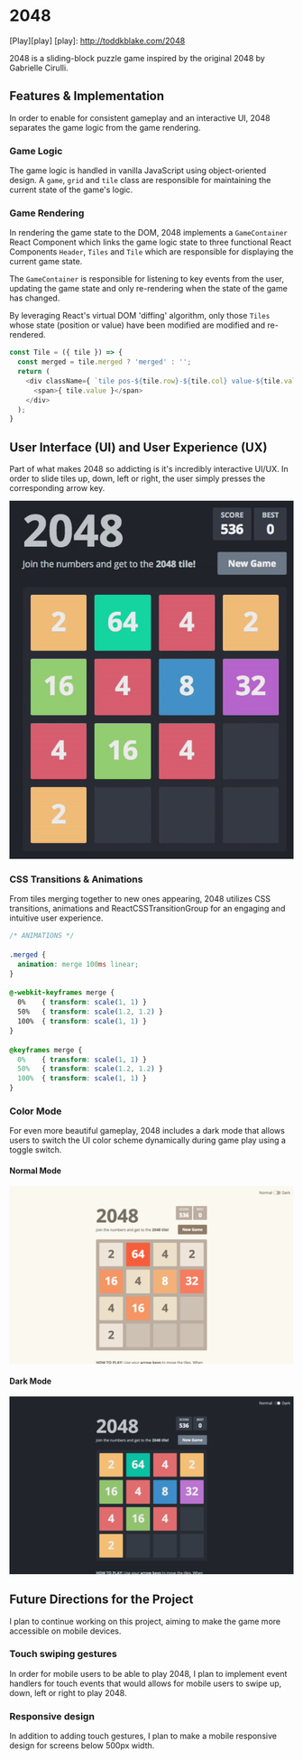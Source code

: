 # 2048

[Play][play]
[play]: http://toddkblake.com/2048

2048 is a sliding-block puzzle game inspired by the original 2048 by Gabrielle Cirulli.

## Features & Implementation

In order to enable for consistent gameplay and an interactive UI, 2048 separates the game logic from the game rendering.

### Game Logic

The game logic is handled in vanilla JavaScript using object-oriented design. A `game`, `grid` and `tile` class are responsible for maintaining the current state of the game's logic.

### Game Rendering

In rendering the game state to the DOM, 2048 implements a `GameContainer` React Component which links the game logic state to three functional React Components `Header`, `Tiles` and `Tile` which are responsible for displaying the current game state.

The `GameContainer` is responsible for listening to key events from the user, updating the game state and only re-rendering when the state of the game has changed.

By leveraging React's virtual DOM 'diffing' algorithm, only those `Tiles` whose state (position or value) have been modified are modified and re-rendered.

```javascript
const Tile = ({ tile }) => {
  const merged = tile.merged ? 'merged' : '';
  return (
    <div className={ `tile pos-${tile.row}-${tile.col} value-${tile.value} ${ merged }` }>
      <span>{ tile.value }</span>
    </div>
  );
}
```

## User Interface (UI) and User Experience (UX)
Part of what makes 2048 so addicting is it's incredibly interactive UI/UX. In order to slide tiles up, down, left or right, the user simply presses the corresponding arrow key.

![gameplay gif](docs/gameplay.gif)

### CSS Transitions & Animations

From tiles merging together to new ones appearing, 2048 utilizes CSS transitions, animations and ReactCSSTransitionGroup for an engaging and intuitive user experience.

```css
/* ANIMATIONS */

.merged {
  animation: merge 100ms linear;
}

@-webkit-keyframes merge {
  0%    { transform: scale(1, 1) }
  50%   { transform: scale(1.2, 1.2) }
  100%  { transform: scale(1, 1) }
}

@keyframes merge {
  0%    { transform: scale(1, 1) }
  50%   { transform: scale(1.2, 1.2) }
  100%  { transform: scale(1, 1) }
}
```

### Color Mode

For even more beautiful gameplay, 2048 includes a dark mode that allows users to switch the UI color scheme dynamically during game play using a toggle switch.

#### Normal Mode
![normal screenshot](docs/normal.png)

#### Dark Mode
![dark screenshot](docs/dark.png)

## Future Directions for the Project

I plan to continue working on this project, aiming to make the game more accessible on mobile devices.

### Touch swiping gestures

In order for mobile users to be able to play 2048, I plan to implement event handlers for touch events that would allows for mobile users to swipe up, down, left or right to play 2048.

### Responsive design

In addition to adding touch gestures, I plan to make a mobile responsive design for screens below 500px width.
